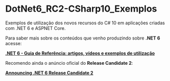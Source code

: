 # DotNet6_RC2-CSharp10_Exemplos
Exemplos de utilização dos novos recursos do C# 10 em aplicações criadas com .NET 6 e ASPNET Core.

Para saber mais sobre os conteúdos que venho produzindo sobre **.NET 6** acesse:

[**.NET 6 - Guia de Referência: artigos, vídeos e exemplos de utilização**](https://renatogroffe.medium.com/net-6-guia-de-refer%C3%AAncia-artigos-v%C3%ADdeos-e-exemplos-de-utiliza%C3%A7%C3%A3o-6c548981bf25)

Recomendo ainda o anúncio oficial do **Release Candidate 2**:

[**Announcing .NET 6 Release Candidate 2**](https://devblogs.microsoft.com/dotnet/announcing-net-6-release-candidate-2/)
